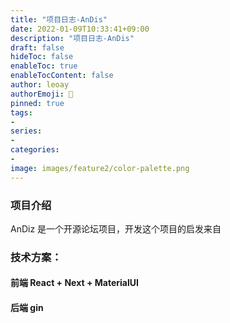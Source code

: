 ```yaml
---
title: "项目日志-AnDis"
date: 2022-01-09T10:33:41+09:00
description: "项目日志-AnDis"
draft: false
hideToc: false
enableToc: true
enableTocContent: false
author: leoay
authorEmoji: 🎅
pinned: true
tags:
- 
series:
- 
categories:
- 
image: images/feature2/color-palette.png
---
```


### 项目介绍
AnDiz 是一个开源论坛项目，开发这个项目的启发来自

### 技术方案：

#### 前端 React + Next + MaterialUI



#### 后端 gin

